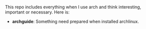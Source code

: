 This repo includes everything when I use arch and think interesting, important or necessary.
Here is:
- **archguide**: Something need prepared when installed archlinux.
